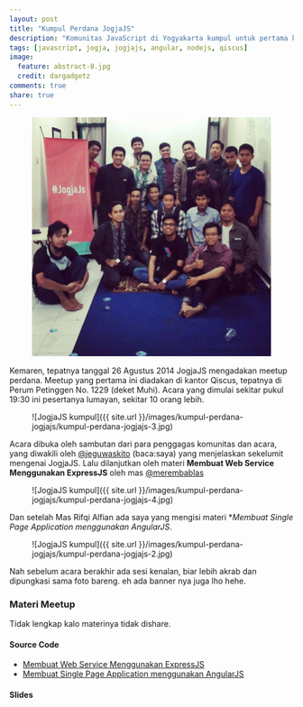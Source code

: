 ```yaml
---
layout: post
title: "Kumpul Perdana JogjaJS"
description: "Komunitas JavaScript di Yogyakarta kumpul untuk pertama kalinya"
tags: [javascript, jogja, jogjajs, angular, nodejs, qiscus]
image:
  feature: abstract-8.jpg
  credit: dargadgetz
comments: true
share: true
---
```


<figure>
  <img src="/images/kumpul-perdana-jogjajs/kumpul-perdana-jogjajs.jpg" />
</figure>

Kemaren, tepatnya tanggal 26 Agustus 2014 JogjaJS mengadakan meetup perdana. Meetup yang pertama ini diadakan di kantor Qiscus, tepatnya di Perum Petinggen No. 1229 (deket Muhi). Acara yang dimulai sekitar pukul 19:30 ini pesertanya lumayan, sekitar 10 orang lebih.

<figure>
	![JogjaJS kumpul]({{ site.url }}/images/kumpul-perdana-jogjajs/kumpul-perdana-jogjajs-3.jpg)
</figure>

Acara dibuka oleh sambutan dari para penggagas komunitas dan acara, yang diwakili oleh [@jeguwaskito](https://twitter.com/jeguwaskito) (baca:saya) yang menjelaskan sekelumit mengenai JogjaJS. Lalu dilanjutkan oleh materi **Membuat Web Service Menggunakan ExpressJS** oleh mas [@merembablas](https://twitter.com/merembablas)

<figure>
	![JogjaJS kumpul]({{ site.url }}/images/kumpul-perdana-jogjajs/kumpul-perdana-jogjajs-4.jpg)
</figure>


Dan setelah Mas Rifqi Alfian ada saya yang mengisi materi **Membuat Single Page Application menggunakan AngularJS*.

<figure>
	![JogjaJS kumpul]({{ site.url }}/images/kumpul-perdana-jogjajs/kumpul-perdana-jogjajs-2.jpg)
</figure>

Nah sebelum acara berakhir ada sesi kenalan, biar lebih akrab dan dipungkasi sama foto bareng. eh ada banner nya juga lho hehe.

### Materi Meetup
Tidak lengkap kalo materinya tidak dishare.

#### Source Code
* [Membuat Web Service Menggunakan ExpressJS](https://github.com/merembablas/demo-webservice-jogjajs)
* [Membuat Single Page Application menggunakan AngularJS](https://github.com/waskito/JogjaJSAngular)

#### Slides

<script async class="speakerdeck-embed" data-id="9371ec2014170132254c266df763699e" data-ratio="1.77777777777778" src="//speakerdeck.com/assets/embed.js"></script>

<script async class="speakerdeck-embed" data-id="bc8d9f60248801327fa96aaea43fa287" data-ratio="1.33333333333333" src="//speakerdeck.com/assets/embed.js"></script>



